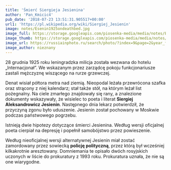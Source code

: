 ```yaml
---
title: 'Śmierć Siergieja Jesienina'
author: 'Pan_Kmicic4'
pub_date: '2018-07-23 13:51:31.905517+00:00'
url1: 'https://pl.wikipedia.org/wiki/Siergiej_Jesienin'
image: notes/Esenin1925ondeathbed.jpg
image_full: https://storage.googleapis.com/piosenka-media/media/notes/Esenin1925ondeathbed.jpg
image_thumb: https://storage.googleapis.com/piosenka-media/media/notes/Esenin1925ondeathbed.jpg.0x300_q85_upscale.jpg
image_url: https://russiainphoto.ru/search/photo/?index=9&page=2&year_from=1925&year_to=1925&
image_author: nieznany
---
```


28 grudnia 1925 roku leningradzka milicja została wezwana do hotelu „Internacjonał”. We wskazanym przez zarządcę pokoju funkcjonariusze zastali mężczyznę wiszącego na rurze grzewczej.

Denat wisiał półtora metra nad ziemią. Nieopodal leżała przewrócona szafka oraz strącony z niej kalendarz; stał także stół, na którym leżał list pożegnalny. Na ciele zmarłego znajdowały się rany, a znalezione dokumenty wskazywały, że wisielec to poeta i literat **Siergiej Aleksandrowicz Jesienin**. Następnego dnia lekarz potwierdził, że przyczyną zgonu było uduszenie. Jesienin został pochowany w Moskwie podczas państwowego pogrzebu.

Istnieją dwie hipotezy dotyczące śmierci Jesienina. Według wersji oficjalnej poeta cierpiał na depresję i popełnił samobójstwo przez powieszenie. 

Według nieoficjalnej wersji alternatywnej Jesienin miał zostać zamordowany przez sowiecką **policję polityczną**, przez którą był wcześniej kilkakrotnie aresztowany. Domniemania te opisało dwóch rosyjskich uczonych w liście do prokuratury z 1993 roku. Prokuratura uznała, że nie są one wiarygodne.